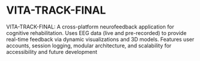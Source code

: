 # VITA-TRACK-FINAL
VITA-TRACK-FINAL: A cross-platform neurofeedback application for cognitive rehabilitation. Uses EEG data (live and pre-recorded) to provide real-time feedback via dynamic visualizations and 3D models. Features user accounts, session logging, modular architecture, and scalability for accessibility and future development
